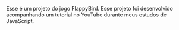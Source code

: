 Esse é um projeto do jogo FlappyBird. Esse projeto foi desenvolvido acompanhando um tutorial no YouTube durante meus estudos de JavaScript.
